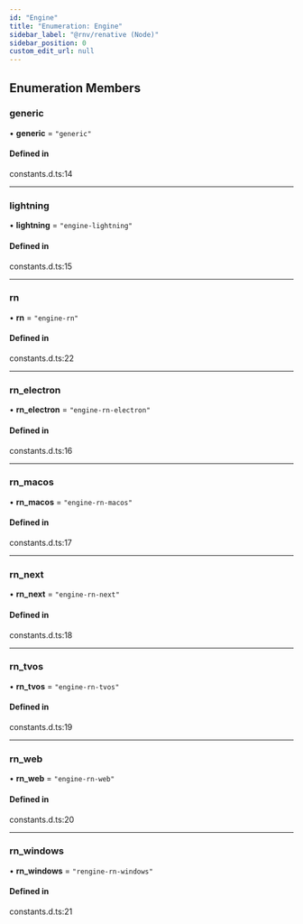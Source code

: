 ```yaml
---
id: "Engine"
title: "Enumeration: Engine"
sidebar_label: "@rnv/renative (Node)"
sidebar_position: 0
custom_edit_url: null
---
```


## Enumeration Members

### generic

• **generic** = ``"generic"``

#### Defined in

constants.d.ts:14

___

### lightning

• **lightning** = ``"engine-lightning"``

#### Defined in

constants.d.ts:15

___

### rn

• **rn** = ``"engine-rn"``

#### Defined in

constants.d.ts:22

___

### rn\_electron

• **rn\_electron** = ``"engine-rn-electron"``

#### Defined in

constants.d.ts:16

___

### rn\_macos

• **rn\_macos** = ``"engine-rn-macos"``

#### Defined in

constants.d.ts:17

___

### rn\_next

• **rn\_next** = ``"engine-rn-next"``

#### Defined in

constants.d.ts:18

___

### rn\_tvos

• **rn\_tvos** = ``"engine-rn-tvos"``

#### Defined in

constants.d.ts:19

___

### rn\_web

• **rn\_web** = ``"engine-rn-web"``

#### Defined in

constants.d.ts:20

___

### rn\_windows

• **rn\_windows** = ``"rengine-rn-windows"``

#### Defined in

constants.d.ts:21
